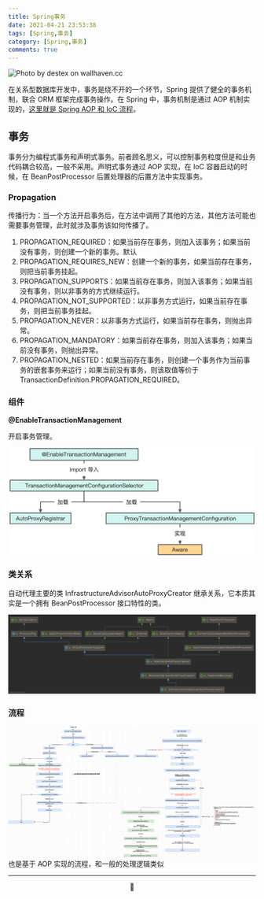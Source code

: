 ```yaml
---
title: Spring事务
date: 2021-04-21 23:53:38
tags: [Spring,事务]
category: [Spring,事务]
comments: true
---
```


![Photo by destex on wallhaven.cc](/tx.png)

在关系型数据库开发中，事务是绕不开的一个环节，Spring 提供了健全的事务机制，联合 ORM 框架完成事务操作。在 Spring 中，事务机制是通过 AOP 机制实现的，[这里就是 Spring AOP 和 IoC 流程](https://oliverschen.github.io/2021/02/10/Spring源码/)。

<!--more-->

## 事务

事务分为编程式事务和声明式事务。前者顾名思义，可以控制事务粒度但是和业务代码耦合较高，一般不采用。声明式事务通过 AOP 实现，在 IoC 容器启动的时候，在 BeanPostProcessor 后置处理器的后置方法中实现事务。

### Propagation

传播行为：当一个方法开启事务后，在方法中调用了其他的方法，其他方法可能也需要事务管理，此时就涉及事务该如何传播了。

1. PROPAGATION_REQUIRED：如果当前存在事务，则加入该事务；如果当前没有事务，则创建一个新的事务。默认
2. PROPAGATION_REQUIRES_NEW：创建一个新的事务，如果当前存在事务，则把当前事务挂起。
3. PROPAGATION_SUPPORTS：如果当前存在事务，则加入该事务；如果当前没有事务，则以非事务的方式继续运行。
4. PROPAGATION_NOT_SUPPORTED：以非事务方式运行，如果当前存在事务，则把当前事务挂起。
5. PROPAGATION_NEVER：以非事务方式运行，如果当前存在事务，则抛出异常。
6. PROPAGATION_MANDATORY：如果当前存在事务，则加入该事务；如果当前没有事务，则抛出异常。
7. PROPAGATION_NESTED：如果当前存在事务，则创建一个事务作为当前事务的嵌套事务来运行；如果当前没有事务，则该取值等价于TransactionDefinition.PROPAGATION_REQUIRED。

### 组件

**@EnableTransactionManagement**

开启事务管理。

![入口](Spring事务/enter.jpeg)

### 类关系

自动代理主要的类 InfrastructureAdvisorAutoProxyCreator 继承关系，它本质其实是一个拥有 BeanPostProcessor 接口特性的类。

![类结构](Spring事务/class.png)

### 流程

![流程](Spring事务/Spring-tx.png)
也是基于 AOP 实现的流程，和一般的处理逻辑类似

***

<center>🐑</center>